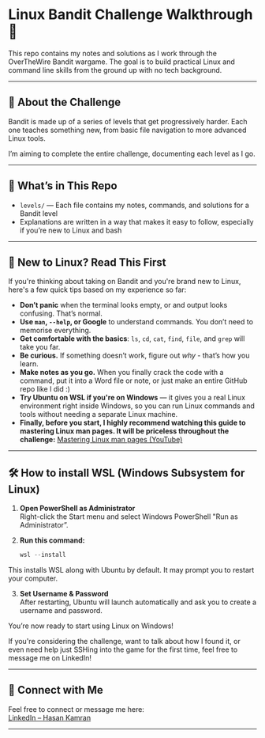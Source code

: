 # Linux Bandit Challenge Walkthrough 🐧

This repo contains my notes and solutions as I work through the OverTheWire Bandit wargame. The goal is to build practical Linux and command line skills from the ground up with no tech background.

---

## 📘 About the Challenge

Bandit is made up of a series of levels that get progressively harder. Each one teaches something new, from basic file navigation to more advanced Linux tools.

I’m aiming to complete the entire challenge, documenting each level as I go.

---

## 📁 What’s in This Repo

- `levels/` — Each file contains my notes, commands, and solutions for a Bandit level  
- Explanations are written in a way that makes it easy to follow, especially if you’re new to Linux and bash

---

## 🧠 New to Linux? Read This First  

If you're thinking about taking on Bandit and you're brand new to Linux, here's a few quick tips based on my experience so far:

- **Don’t panic** when the terminal looks empty, or and output looks confusing. That’s normal.
- **Use `man`, `--help`, or Google** to understand commands. You don’t need to memorise everything.
- **Get comfortable with the basics**: `ls`, `cd`, `cat`, `find`, `file`, and `grep` will take you far.
- **Be curious.** If something doesn’t work, figure out *why* - that’s how you learn.
- **Make notes as you go.** When you finally crack the code with a command, put it into a Word file
or note, or just make an entire GitHub repo like I did :)
- **Try Ubuntu on WSL if you're on Windows** — it gives you a real Linux environment right inside Windows, so you can run Linux commands and tools without needing a separate Linux machine.
- **Finally, before you start, I highly recommend watching this guide to mastering Linux man pages. It will be priceless throughout the challenge:** [Mastering Linux man pages (YouTube)](https://www.youtube.com/watch?v=RzAkjX_9B7E)

---

## 🛠️ How to install WSL (Windows Subsystem for Linux)

1. **Open PowerShell as Administrator**  
Right-click the Start menu and select Windows PowerShell "Run as Administrator”.

2. **Run this command:**
   ```powershell
   wsl --install

This installs WSL along with Ubuntu by default. It may prompt you to restart your computer.  

3. **Set Username & Password**  
After restarting, Ubuntu will launch automatically and ask you to create a username and password.

You’re now ready to start using Linux on Windows!

If you're considering the challenge, want to talk about how I found it, or even need help just SSHing into the game for the first time, feel free to message me on LinkedIn!

---

## 🔗 Connect with Me

Feel free to connect or message me here:  
[LinkedIn – Hasan Kamran](https://www.linkedin.com/in/hasankamran1)

---
